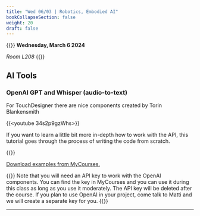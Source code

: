 ```yaml
---
title: "Wed 06/03 | Robotics, Embodied AI"
bookCollapseSection: false
weight: 20
draft: false
---
```


{{<hint info>}}
**Wednesday, March 6 2024**

*Room L208*
{{</hint>}}

## AI Tools

### OpenAI GPT and Whisper (audio-to-text)

For TouchDesigner there are nice components created by Torin Blankensmith

{{<youtube 34s2p9gzWhs>}}

If you want to learn a little bit more in-depth how to work with the API, this tutorial goes through the process of writing the code from scratch.

{{<youtube jhEfUYOqwZs>}}

[Download examples from MyCourses.](https://mycourses.aalto.fi/mod/folder/view.php?id=1173310)

{{<hint danger>}}
Note that you will need an API key to work with the OpenAI components. You can find the key in MyCourses and you can use it during this class as long as you use it moderately. The API key will be deleted after the course. If you plan to use OpenAI in your project, come talk to Matti and we will create a separate key for you.
{{</hint>}}

---
